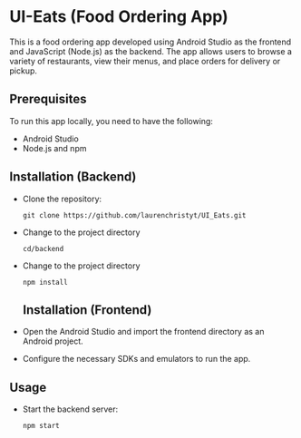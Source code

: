 # UI-Eats (Food Ordering App)
This is a food ordering app developed using Android Studio as the frontend and JavaScript (Node.js) as the backend. The app allows users to browse a variety of restaurants, view their menus, and place orders for delivery or pickup.

## Prerequisites
To run this app locally, you need to have the following:

- Android Studio
- Node.js and npm

## Installation (Backend)
- Clone the repository:
   ```
   git clone https://github.com/laurenchristyt/UI_Eats.git
  ```
- Change to the project directory
   ```
   cd/backend
  ```
- Change to the project directory
   ```
   npm install
  ```
  
  ## Installation (Frontend)
 - Open the Android Studio and import the frontend directory as an Android project.
 - Configure the necessary SDKs and emulators to run the app.

## Usage
 - Start the backend server:
   ```
   npm start
  ```
